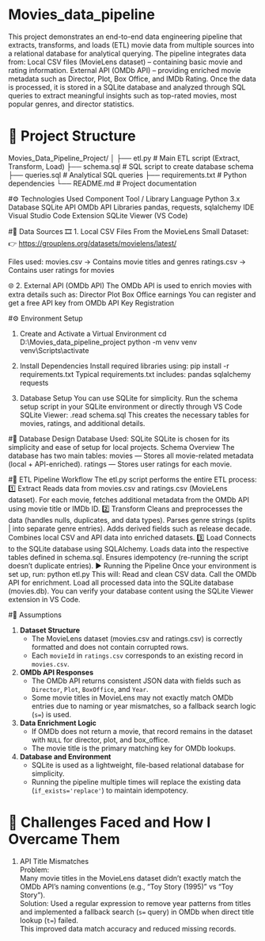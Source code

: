 # Movies_data_pipeline
This project demonstrates an end-to-end data engineering pipeline that extracts, transforms, and loads (ETL) movie data from multiple sources into a relational database for analytical querying.
The pipeline integrates data from:
Local CSV files (MovieLens dataset) – containing basic movie and rating information.
External API (OMDb API) – providing enriched movie metadata such as Director, Plot, Box Office, and IMDb Rating.
Once the data is processed, it is stored in a SQLite database and analyzed through SQL queries to extract meaningful insights such as top-rated movies, most popular genres, and director statistics.

# 📁 Project Structure
Movies_Data_Pipeline_Project/
│
├── etl.py               # Main ETL script (Extract, Transform, Load)
├── schema.sql           # SQL script to create database schema
├── queries.sql          # Analytical SQL queries
├── requirements.txt     # Python dependencies
└── README.md            # Project documentation

#⚙️ Technologies Used
Component       	Tool / Library
Language        	Python 3.x
Database        	SQLite
API             	OMDb API
Libraries	        pandas, requests, sqlalchemy
IDE	              Visual Studio Code
Extension       	SQLite Viewer (VS Code)

#🧩 Data Sources
🎞 1. Local CSV Files
From the MovieLens Small Dataset:
👉 https://grouplens.org/datasets/movielens/latest/

Files used:
movies.csv → Contains movie titles and genres
ratings.csv → Contains user ratings for movies

🌐 2. External API (OMDb API)
The OMDb API
 is used to enrich movies with extra details such as:
Director
Plot
Box Office earnings
You can register and get a free API key from OMDb API Key Registration

#⚙️ Environment Setup

1. Create and Activate a Virtual Environment
cd D:\Movies_data_pipeline_project
python -m venv venv
venv\Scripts\activate

2. Install Dependencies
Install required libraries using:
pip install -r requirements.txt
Typical requirements.txt includes:
pandas
sqlalchemy
requests

3. Database Setup
You can use SQLite for simplicity.
Run the schema setup script in your SQLite environment or directly through VS Code SQLite Viewer:
.read schema.sql
This creates the necessary tables for movies, ratings, and additional details.

#🧱 Database Design
Database Used: SQLite
SQLite is chosen for its simplicity and ease of setup for local projects.
Schema Overview
The database has two main tables:
movies — Stores all movie-related metadata (local + API-enriched).
ratings — Stores user ratings for each movie.

#🔄 ETL Pipeline Workflow
The etl.py script performs the entire ETL process:
1️⃣ Extract
Reads data from movies.csv and ratings.csv (MovieLens dataset).
For each movie, fetches additional metadata from the OMDb API using movie title or IMDb ID.
2️⃣ Transform
Cleans and preprocesses the data (handles nulls, duplicates, and data types).
Parses genre strings (splits | into separate genre entries).
Adds derived fields such as release decade.
Combines local CSV and API data into enriched datasets.
3️⃣ Load
Connects to the SQLite database using SQLAlchemy.
Loads data into the respective tables defined in schema.sql.
Ensures idempotency (re-running the script doesn’t duplicate entries).
▶️ Running the Pipeline
Once your environment is set up, run:
python etl.py
This will:
Read and clean CSV data.
Call the OMDb API for enrichment.
Load all processed data into the SQLite database (movies.db).
You can verify your database content using the SQLite Viewer extension in VS Code.

#🧩 Assumptions
1. **Dataset Structure**  
   - The MovieLens dataset (movies.csv and ratings.csv) is correctly formatted and does not contain corrupted rows.
   - Each `movieId` in `ratings.csv` corresponds to an existing record in `movies.csv`.
2. **OMDb API Responses**  
   - The OMDb API returns consistent JSON data with fields such as `Director`, `Plot`, `BoxOffice`, and `Year`.
   - Some movie titles in MovieLens may not exactly match OMDb entries due to naming or year mismatches, so a fallback search logic (`s=`) is used.
3. **Data Enrichment Logic**  
   - If OMDb does not return a movie, that record remains in the dataset with `NULL` for director, plot, and box_office.
   - The movie title is the primary matching key for OMDb lookups.
4. **Database and Environment**  
   - SQLite is used as a lightweight, file-based relational database for simplicity.
   - Running the pipeline multiple times will replace the existing data (`if_exists='replace'`) to maintain idempotency.
  
# 🚧 Challenges Faced and How I Overcame Them
1. API Title Mismatches  
Problem:  
Many movie titles in the MovieLens dataset didn’t exactly match the OMDb API’s naming conventions (e.g., “Toy Story (1995)” vs “Toy Story”).  
Solution:
Used a regular expression to remove year patterns from titles and implemented a fallback search (`s=` query) in OMDb when direct title lookup (`t=`) failed.  
This improved data match accuracy and reduced missing records.

